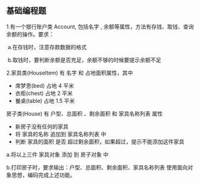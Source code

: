 ## 基础编程题

1.有一个银行账户类 Account, 包括名字 , 余额等属性，方法有存钱、取钱、查询余额的操作。要求：

​	a.在存钱时，注意存款数据的格式

​	b.取钱时，要判断余额是否充足，余额不够的时候要提示余额不足

2.家具类(HouseItem) 有 名字 和 占地面积属性，其中

- 席梦思(bed) 占地 4 平米
- 衣柜(chest) 占地 2 平米
- 餐桌(table) 占地 1.5 平米

房子类(House) 有 户型、总面积 、剩余面积 和 家具名称列表 属性

- 新房子没有任何的家具
- 将 家具的名称 追加到 家具名称列表 中
- 判断 家具的面积 是否 超过剩余面积，如果超过，提示不能添加这件家具

a.将以上三件 家具对象 添加 到 房子对象 中

b.打印房子时，要求输出：户型、总面积、剩余面积、家具名称列表
使用面向对象思想，编码完成上述功能。

